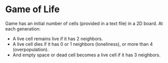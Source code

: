 # Game of Life

Game has an initial number of cells (provided in a text file) in a 2D board. At each generation:
- A live cell remains live if it has 2 neighbors.
-  A live cell dies if it has 0 or 1 neighbors (loneliness), or more than 4 (overpopulation). 
- And empty space or dead cell becomes a live cell if it has 3 neighbors.
